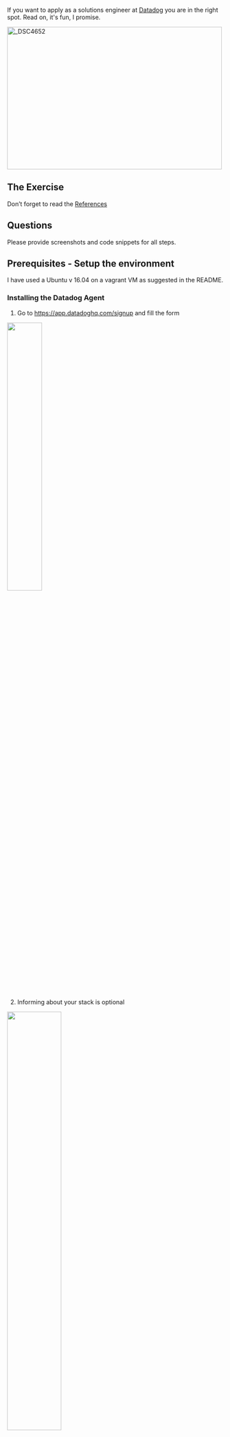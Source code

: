 If you want to apply as a solutions engineer at [Datadog](http://datadog.com) you are in the right spot. Read on, it's fun, I promise.

<a href="http://www.flickr.com/photos/alq666/10125225186/" title="The view from our roofdeck">
<img src="http://farm6.staticflickr.com/5497/10125225186_825bfdb929.jpg" width="500" height="332" alt="_DSC4652"></a>

## The Exercise

Don’t forget to read the [References](https://github.com/DataDog/hiring-engineers/blob/solutions-engineer/README.md#references)

## Questions

Please provide screenshots and code snippets for all steps.

## Prerequisites - Setup the environment

I have used a Ubuntu v 16.04 on a vagrant VM as suggested in the README.

### Installing the Datadog Agent

1. Go to https://app.datadoghq.com/signup and fill the form

<img src="/img/SignUp.png" width="40%">

2. Informing about your stack is optional

<img src="/img/Stack.png" width="50%">

3. Inform your OS (Ubuntu) and copy the agent installation command

<img src="/img/Command.png" width="75%">

4. Paste the command in the shell and wait for the agent to inform back. We're ready to go!

<img src="/img/Running.png" width="75%">

## Collecting Metrics:

* Add tags in the Agent config file and show us a screenshot of your host and its tags on the Host Map page in Datadog.

  1. On your server navigate to `/etc/datadog-agent`

          cd /etc/datadog-agent

  2. Edit the `datadog.yaml` file to include the following line: "tags: purpose:hiring, role:solutionsengineer, location:spain"
  
          sudo vi datadog.yaml

<img src="/img/ConfigTags.png" width="45%">   
   
  3. Restart the datadog agent
  
          sudo service datadog-agent restart
      
  4. The host is now showing the defined tags
    
<img src="/img/HostWithTags.png" width="100%">
    
* Install a database on your machine (MongoDB, MySQL, or PostgreSQL) and then install the respective Datadog integration for that database.

  1. I have choosen to install MongoDB. Full step by step guide on [MongoDB Installation Guide](https://docs.mongodb.com/manual/tutorial/install-mongodb-on-ubuntu/)
    
  2. The MongoDB integration is installed by default with the 6.x version of the agent. The only required configuration is to create a mongo.yaml file on `/etc/datadog-agent/conf.d/mongo.d/`

          cd /etc/datadog-agent/conf.d/mongo.d
          sudo vi mongo.yaml
  
    1. I have used the simplest possible version of the MongoDB yaml file.

<img src="/img/MongoYAML.png" width="30%">
    
   3. We need to change the file owner to dd-agent and then restart the agent.
    
     sudo chown dd-agent:dd-agent mongo.yaml
     sudo service datadog-agent restart
    
   4. In the agent status we can verify that the MongoDB integration is working
    
    sudo datadog-agent status
    
<img src="/img/MongoStatus.png" width="40%">
    
  5. In Datadog we navigate to Integration and activate the MongoDB Integration. First, selecting it from the list and then clicking on the **Install Integration** button

<img src="/img/Integrations.png" width="40%">

<img src="/img/MongoIntegration.png" width="80%">

  6. And we see some interesting metrics from the MongoDB Dashboard (available from the host, clicking on the _mongodb_ tag)
  
<img src="/img/MongoDashboard.png" width="100%">
    
* Create a custom Agent check that submits a metric named my_metric with a random value between 0 and 1000.

 1. Following instructions from [Datadog Documentation](https://docs.datadoghq.com/developers/write_agent_check/?tab=agentv6) it's fairly straight forward to create the custom agent check.
    1. Create a file called `ruben.yaml` on the `/etc/datadog-agent/conf.d/` folder with the following code:
    
      instances: [{}]
    
    2. Create a file named `ruben.py` on the `/etc/datadog-agent/checks.d/` folder with the following code
    
            from datadog_checks.checks import AgentCheck
            from random import uniform
            __version__ = "1.0.0"
            class Ruben(AgentCheck):
              def check(self, instance):
                self.gauge('custom.ruben', uniform(0, 1000))
   3. We can verify that the check is correct using the agent's commands: `sudo datadog-agent check ruben`
    
<img src="/img/CustomCheck.png" width="70%">

   4. And see the gauge graph on Datadog
   
<img src="/img/CustomCheckGraph.png" width="50%">

* Change your check's collection interval so that it only submits the metric once every 45 seconds.

  1. As described in [the Collection Interval section](https://docs.datadoghq.com/developers/write_agent_check/?tab=agentv6#collection-interval), changing the collection interval is done by setting it on the `ruben.yaml`file on `/etc/datadog-agent/conf.d/`
    1. The check config file, `ruben.yaml`, needs to be updated in the following way:

<img src="/img/CheckInterval.png" width="50%">

   2. The check is now sending data every 45 seconds.
   
<img src="/img/CheckIntervalGraph.png" width="50%">
  
* **Bonus Question** Can you change the collection interval without modifying the Python check file you created?

 * It seems that this question is outdated, as the obvious answer following the documentation) doesn't require to modify the custom check's python file.
 * Just for the sake of the exercise, I can try to answer the reverse question. How to report every 45 seconds without chaging the config file.
    1. Considering the default reporting inteval is 15 seconds, and the agent will report only if the previous execution of the custom check has finished, a simple answer will be to include a `time.sleep(20)`step just after the `self.gauge('custom.ruben', uniform(0, 1000))`step.
    2. This will inhibit the agent to report in the second and third slots (15 and 30 seconds), but will freed the check code long enough the third slot arrives (45 seconds).

## Visualizing Data:

Utilize the Datadog API to create a Timeboard that contains:

* Your custom metric scoped over your host.
* Any metric from the Integration on your Database with the anomaly function applied.
* Your custom metric with the rollup function applied to sum up all the points for the past hour into one bucket

Please be sure, when submitting your hiring challenge, to include the script that you've used to create this Timeboard.

Once this is created, access the Dashboard from your Dashboard List in the UI:

* Set the Timeboard's timeframe to the past 5 minutes
* Take a snapshot of this graph and use the @ notation to send it to yourself.
* **Bonus Question**: What is the Anomaly graph displaying?

## Monitoring Data

Since you’ve already caught your test metric going above 800 once, you don’t want to have to continually watch this dashboard to be alerted when it goes above 800 again. So let’s make life easier by creating a monitor.

Create a new Metric Monitor that watches the average of your custom metric (my_metric) and will alert if it’s above the following values over the past 5 minutes:

* Warning threshold of 500
* Alerting threshold of 800
* And also ensure that it will notify you if there is No Data for this query over the past 10m.

Please configure the monitor’s message so that it will:

* Send you an email whenever the monitor triggers.
* Create different messages based on whether the monitor is in an Alert, Warning, or No Data state.
* Include the metric value that caused the monitor to trigger and host ip when the Monitor triggers an Alert state.
* When this monitor sends you an email notification, take a screenshot of the email that it sends you.

* **Bonus Question**: Since this monitor is going to alert pretty often, you don’t want to be alerted when you are out of the office. Set up two scheduled downtimes for this monitor:

  * One that silences it from 7pm to 9am daily on M-F,
  * And one that silences it all day on Sat-Sun.
  * Make sure that your email is notified when you schedule the downtime and take a screenshot of that notification.

## Collecting APM Data:

Given the following Flask app (or any Python/Ruby/Go app of your choice) instrument this using Datadog’s APM solution:

```python
from flask import Flask
import logging
import sys

# Have flask use stdout as the logger
main_logger = logging.getLogger()
main_logger.setLevel(logging.DEBUG)
c = logging.StreamHandler(sys.stdout)
formatter = logging.Formatter('%(asctime)s - %(name)s - %(levelname)s - %(message)s')
c.setFormatter(formatter)
main_logger.addHandler(c)

app = Flask(__name__)

@app.route('/')
def api_entry():
    return 'Entrypoint to the Application'

@app.route('/api/apm')
def apm_endpoint():
    return 'Getting APM Started'

@app.route('/api/trace')
def trace_endpoint():
    return 'Posting Traces'

if __name__ == '__main__':
    app.run(host='0.0.0.0', port='5050')
```

* **Note**: Using both ddtrace-run and manually inserting the Middleware has been known to cause issues. Please only use one or the other.

* **Bonus Question**: What is the difference between a Service and a Resource?

Provide a link and a screenshot of a Dashboard with both APM and Infrastructure Metrics.

Please include your fully instrumented app in your submission, as well.

## Final Question:

Datadog has been used in a lot of creative ways in the past. We’ve written some blog posts about using Datadog to monitor the NYC Subway System, Pokemon Go, and even office restroom availability!

Is there anything creative you would use Datadog for?

## Instructions

If you have a question, create an issue in this repository.

To submit your answers:

* Fork this repo.
* Answer the questions in answers.md
* Commit as much code as you need to support your answers.
* Submit a pull request.
* Don't forget to include links to your dashboard(s), even better links and screenshots. We recommend that you include your screenshots inline with your answers.

## References

### How to get started with Datadog

* [Datadog overview](https://docs.datadoghq.com/)
* [Guide to graphing in Datadog](https://docs.datadoghq.com/graphing/)
* [Guide to monitoring in Datadog](https://docs.datadoghq.com/monitors/)

### The Datadog Agent and Metrics

* [Guide to the Agent](https://docs.datadoghq.com/agent/)
* [Datadog Docker-image repo](https://hub.docker.com/r/datadog/docker-dd-agent/)
* [Writing an Agent check](https://docs.datadoghq.com/developers/agent_checks/)
* [Datadog API](https://docs.datadoghq.com/api/)

### APM

* [Datadog Tracing Docs](https://docs.datadoghq.com/tracing)
* [Flask Introduction](http://flask.pocoo.org/docs/0.12/quickstart/)

### Vagrant

* [Setting Up Vagrant](https://www.vagrantup.com/intro/getting-started/)

### Other questions:

* [Datadog Help Center](https://help.datadoghq.com/hc/en-us)
